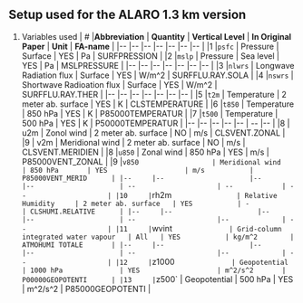 ## Setup used for the ALARO 1.3 km version

1. Variables used
| #     |**Abbreviation**       | **Quantity**  | **Vertical Level**    | **In Original Paper** | **Unit**      | **FA-name**   |
|--     |--                     |--             |--                     |--                     |--             |--             |
|1      |`psfc`                 | Pressure      | Surface               | YES                   | Pa            | SURFPRESSION  | 
|2      |`mslp`                 | Pressure      | Sea level             | YES                   | Pa            | MSLPRESSURE   |
|--     |--                     |--             |--                     |--                     |--             |--             |
|3      |`nlwrs`                | Longwave Radiation flux | Surface     | YES                   | W/m^2         | SURFFLU.RAY.SOLA      |
|4      |`nswrs`                | Shortwave Radioation flux | Surface   | YES                   | W/m^2         | SURFFLU.RAY.THER      |
|--     |--                     |--             |--                     |--                     |--             |--             |
|5      |`t2m`                  | Temperature   | 2 meter ab. surface   | YES                   | K             | CLSTEMPERATURE        |
|6      |`t850`                 | Temperature   | 850 hPa               | YES                   | K             | P85000TEMPERATUR      |
|7      |`t500`                 | Temperature   | 500 hPa               | YES                   | K             | P50000TEMPERATUR      |
|--     |--                     |--             |--                     |--                     | --            |--                     |
|8      | u2m                   | Zonol wind    | 2 meter ab. surface   | NO                    | m/s           | CLSVENT.ZONAL |
|9      | v2m                   | Meridional wind | 2 meter ab. surface | NO                    | m/s           | CLSVENT.MERIDIEN      |
|8      |`u850`                 | Zonal wind    | 850 hPa               | YES                   | m/s           | P85000VENT_ZONAL      |
|9      |`v850                  | Meridional wind       | 850 hPa       | YES                   | m/s           | P85000VENT_MERID      |
|--     |--                     |--             |--                     | --                    | --            | --                    |
|10     |`rh2m`                 | Relative Humidity     | 2 meter ab. surface   | YES           | -             | CLSHUMI.RELATIVE      |
|--     |--                     |--             |--                     | --                    |--             | --                    |
|11     | `wvint`               | Grid-column integrated water vapour   | All   | YES           | kg/m^2        | ATMOHUMI TOTALE       |
|--     |--                     |--             |--                     | --                    |--             | --                    |
|12     | `z1000`               | Geopotential  | 1000 hPa              | YES                   | m^2/s^2       | P00000GEOPOTENTI      |
|13     | `z500`                | Geopotential  | 500 hPa               | YES                   | m^2/s^2       | P85000GEOPOTENTI      |
